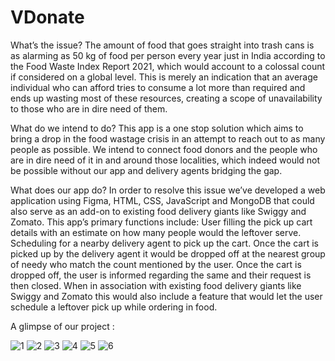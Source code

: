 # VDonate

What’s the issue? 
The amount of food that goes straight into trash cans is as alarming as 50 kg of food per person every year just in India according to the Food Waste Index Report 2021, which would account to a colossal count if considered on a global level. This is merely an indication that an average individual who can afford tries to consume a lot more than required and ends up wasting most of these resources, creating a scope of unavailability to those who are in dire need of them. 

What do we intend to do?
This app is a one stop solution which aims to bring a drop in the food wastage crisis in an attempt to reach out to as many people as possible. We intend to connect food donors and the people who are in dire need of it in and around those localities, which indeed would not be possible without our app and delivery agents bridging the gap.

What does our app do?
In order to resolve this issue we’ve developed a web application using Figma, HTML, CSS, JavaScript and MongoDB that could also serve as an add-on to existing food delivery giants like Swiggy and Zomato.
This app’s primary functions include:
User filling the pick up cart details with an estimate on how many people would the leftover serve.
Scheduling for a nearby delivery agent to pick up the cart.
Once the cart is picked up by the delivery agent it would be dropped off at the nearest group of needy who match the count mentioned by the user.
Once the cart is dropped off, the user is informed regarding the same and their request is then closed.
When in association with existing food delivery giants like Swiggy and Zomato this would also include a feature that would let the user schedule a leftover pick up while ordering in food.

A glimpse of our project :

![1](https://user-images.githubusercontent.com/81342077/207596084-0c4cc63a-4f80-47f8-a6d0-1dbfec8f6ac6.png)
![2](https://user-images.githubusercontent.com/81342077/207596102-70d9743a-e9d5-4ed9-9910-1514f94c8a83.png)
![3](https://user-images.githubusercontent.com/81342077/207596113-62560f58-ca68-415d-b485-ace3e54f1a58.png)
![4](https://user-images.githubusercontent.com/81342077/207596126-b80b1ff3-ee36-40d6-a399-6a302b6e386d.png)
![5](https://user-images.githubusercontent.com/81342077/207596143-6a1b70dc-c2c2-4ee3-a448-f113adcde5c1.png)
![6](https://user-images.githubusercontent.com/81342077/207596171-8d92d528-a5cf-44a3-9d84-d13952e4db47.png)

